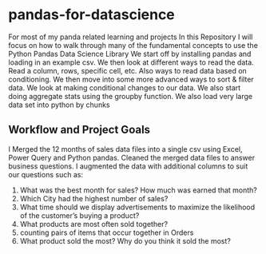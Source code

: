 # pandas-for-datascience
For most of my panda related learning and projects
In this Repository I will focus on how to walk through many of the fundamental concepts to use the Python Pandas Data Science Library
We start off by installing pandas and loading in an example csv. We then look at different ways to read the data.
Read a column, rows, specific cell, etc. Also ways to read data based on conditioning. 
We then move into some more advanced ways to sort & filter data. We look at making conditional changes to our data. 
We also start doing aggregate stats using the groupby function. 
We also load very large data set into python by chunks

## Workflow and Project Goals
I Merged the 12 months of sales data files into a single csv using Excel, Power Query and Python pandas. Cleaned the merged data files to answer business questions. 
I augmented the data with additional columns to suit our questions such as: 
   1. What was the best month for sales? How much was earned that month? 
   2. Which City had the highest number of sales? 
   3. What time should we display advertisements to maximize the likelihood of the customer’s buying a product? 
   4. What products are most often sold together? 
   5. counting pairs of items that occur together in Orders 
   6. What product sold the most? Why do you think it sold the most?
